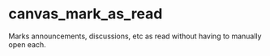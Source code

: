 # canvas_mark_as_read
Marks announcements, discussions, etc as read without having to manually open each.
